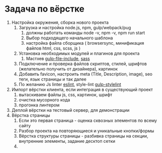 # Задача по вёрстке

1. Настройка окружения, сборка нового проекта
	1. Загрузка и настройка node.js, npm, gulp/webpack/pug
        1. должны работать команды node -v, npm -v, npm run start
	    2. Выбор подходящего начального шаблона 
        3. настройка файла сборщика ( browsersync, минификация файлов html, css, scss, js )
	2. Установка необходимых модулей и плагинов для проекта
        1. Мастхев [gulp-file-include](https://www.npmjs.com/package/gulp-file-include), [sass](https://www.npmjs.com/package/sass)  
	3. Подключение и проверка файлов скриптов, стилей, шрифтов (желательно получить от дизайнера), картинок
    4. Добавить favicon, настроить meta (Title, Description, image), seo теги, язык страницы и так далее 
    5. По желанию Js linter [eslint](https://eslint.org/), style-lint [gulp-stylelint](https://www.npmjs.com/package/gulp-stylelint)
2. Импорт вёрстки клиента, если интеграция в существующий проект
    1. вытаскиваем файлы js, css, картинок, шрифт
    2. очистка мусорного кода
    3. прогонка линтером
3. Деплой вёрстки на тестовый сервер, для демонстрации
4. Вёрстка страницы
    1. Если это первая страница - оценка сквозных элементов по всему сайту
    2. Разбор проекта на повторяющиеся и уникальные кнопки/формы
    3. Вёрстка структуры страницы - разбивка страницы на секции, внутренние элементы, задание десктоп сетки
    4. 



<!-- ```bash
npm run build
``` -->